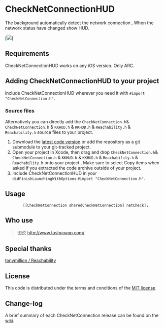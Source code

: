 CheckNetConnectionHUD
=====================

The background automatically detect the network connection , When the network status have changed show HUD.

[![](https://raw.github.com/Coneboy-k/CheckNetConnectionHUD/master/image/19.gif)]

## Requirements
CheckNetConnectionHUD works on any iOS version. Only ARC.

## Adding CheckNetConnectionHUD to your project

Include CheckNetConnectionHUD wherever you need it with `#import "CheckNetConnection.h"`.

### Source files

Alternatively you can directly add the `CheckNetConnection.h`& `CheckNetConnection.h` & `KKHUD.h` & `KKHUD.h` & `Reachability.h` & `Reachability.h` source files to your project.

1. Download the [latest code version](https://github.com/Coneboy-k/CheckNetConnectionHUD/archive/master.zip) or add the repository as a git submodule to your git-tracked project. 
2. Open your project in Xcode, then drag and drop `CheckNetConnection.h`& `CheckNetConnection.h` & `KKHUD.h` & `KKHUD.h` & `Reachability.h` & `Reachability.h` onto your project . Make sure to select Copy items when asked if you extracted the code archive outside of your project. 
3. Include CheckNetConnectionHUD in your `didFinishLaunchingWithOptions`
 `#import "CheckNetConnection.h"`.

## Usage

    	    [[CheckNetConnection sharedCheckNetConnection] netCheck];



## Who use

>图说  http://www.tushuoapp.com/

## Special thanks

[tonymillion / Reachability](https://github.com/tonymillion/Reachabiliy
)
## License

This code is distributed under the terms and conditions of the [MIT license](LICENSE). 

## Change-log

A brief summary of each CheckNetConnection release can be found on the [wiki](https://github.com/Coneboy-k/CheckNetConnection/wiki). 
